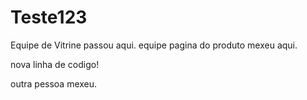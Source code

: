 # Teste123
Equipe de Vitrine passou aqui.
equipe pagina do produto mexeu aqui. 

nova linha de codigo!

outra pessoa mexeu.
